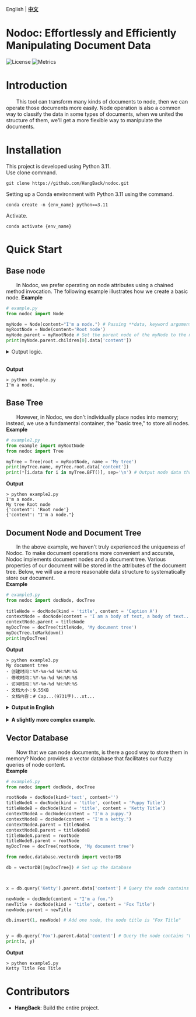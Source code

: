 English | [**中文**](README.zh.md)

Nodoc: Effortlessly and Efficiently Manipulating Document Data
============
![License](https://img.shields.io/badge/license-MIT-blue.svg)
![Metrics](https://img.shields.io/badge/build-develop-yellow)

# Introduction

&emsp;&emsp;This tool can transform many kinds of documents to node, then we can operate those documents more easily. Node operation is also a common way to classify the data in some types of documents, when we united the structure of them, we'll get a more flexible way to manipulate the documents.

# Installation
This project is developed using Python 3.11.<br>
Use clone command.

`git clone https://github.com/HangBack/nodoc.git`

Setting up a Conda environment with Python 3.11 using the command.


`conda create -n {env_name} python==3.11`

Activate.

`conda activate {env_name}`<br>

# Quick Start
## Base node
&emsp;&emsp;In Nodoc, we prefer operating on node attributes using a chained method invocation. The following example illustrates how we create a basic node.
**Example**

``` py
# example.py
from nodoc import Node

myNode = Node(content="I'm a node.") # Passing **data, keyword arguments.
myRootNode = Node(content='Root node')
myNode.parent = myRootNode # Set the parent node of the myNode to the myRootNode.
print(myNode.parent.children[0].data['content'])
```
<details>
    <summary style="cursor: pointer;">Output logic.</summary>
&emsp;&emsp;myNode.parent  # Access its parent node, i.e., myRootNode.<br>
&emsp;&emsp;myNode.parent.children[0]  # Access the first child node under myRootNode, as myNode is the only node choosing it as a parent, the first child is myNode.<br>
&emsp;&emsp;myNode.parent.children[0].data  # Access the data of that node.<br>
</details>
<br>

**Output**

``` console
> python example.py
I'm a node.
```
## Base Tree
&emsp;&emsp;However, in Nodoc, we don't individually place nodes into memory; instead, we use a fundamental container, the "basic tree," to store all nodes.<br>
**Example**

``` py
# example2.py
from example import myRootNode
from nodoc import Tree

myTree = Tree(root = myRootNode, name = 'My tree')
print(myTree.name, myTree.root.data['content'])
print(*[i.data for i in myTree.BFT()], sep='\n') # Output node data through tree-level traversal method.
```
**Output**

``` console
> python example2.py
I'm a node.
My tree Root node
{'content': 'Root node'}
{'content': "I'm a node."}
```

## Document Node and Document Tree
&emsp;&emsp;In the above example, we haven't truly experienced the uniqueness of Nodoc. To make document operations more convenient and accurate, Nodoc implements document nodes and a document tree. Various properties of our document will be stored in the attributes of the document tree. Below, we will use a more reasonable data structure to systematically store our document.<br>
**Example**

``` py
# example3.py
from nodoc import docNode, docTree
    
titleNode = docNode(kind = 'title', content = 'Caption A')
contextNode = docNode(content = 'I am a body of text, a body of text...' * 256)
contextNode.parent = titleNode
myDocTree = docTree(titleNode, 'My document tree')
myDocTree.toMarkdown()
print(myDocTree)
```

**Output**

``` console
> python example3.py
My document tree
- 创建时间：%Y-%m-%d %H:%M:%S
- 修改时间：%Y-%m-%d %H:%M:%S
- 访问时间：%Y-%m-%d %H:%M:%S
- 文档大小：9.55KB
- 文档内容：# Cap...(9731字)...xt...
```

<details>
<summary style="cursor: pointer;"><strong>Output in English</strong></summary>

``` console
> python example3.py
My document tree:
- Creation Time: %Y-%m-%d %H:%M:%S
- Modification Time: %Y-%m-%d %H:%M:%S
- Access Time: %Y-%m-%d %H:%M:%S
- Document Size: 9.55KB
- Document Content: # Cap...(9731 words)...xt...
```

</details>
<br>
<details>
<summary style="cursor: pointer;"><strong>A slightly more complex example.</strong></summary>

**Example**

``` py
# example4.py
from nodoc import docNode, docTree

rootNode = docNode(kind='text', content='')
titleNodeA = docNode(kind = 'title', content = 'Caption A')
titleNodeB = docNode(kind = 'title', content = 'Caption B')
titleNodeAa = docNode(kind = 'title', content = 'Caption Aa')
contextNodeA = docNode(content = 'I am a body of text, a body of text...')
contextNodeB = docNode(content = 'I am a body of text, a body of text...')
titleNodeAa.parent = titleNodeA
contextNodeA.parent = titleNodeA
contextNodeB.parent = titleNodeB
titleNodeA.parent = rootNode
titleNodeB.parent = rootNode
myDocTree = docTree(rootNode, 'My document tree')
myDocTree.toMarkdown()
print(myDocTree.document, myDocTree)
```

**Output**

``` console
> python example4.py
# Caption A
## Caption Aa
I am a body of text, a body of text...
# Caption B
I am a body of text, a body of text...

我的文档树
- 创建时间：%Y-%m-%d %H:%M:%S
- 修改时间：%Y-%m-%d %H:%M:%S
- 访问时间：%Y-%m-%d %H:%M:%S
- 文档大小：158.00B
- 文档内容：# Ca...(107字)...xt...
```

<details>
<summary style="cursor: pointer;"><strong>Output in English</strong></summary>

``` console
> python example4.py
# Caption A
## Caption Aa
I am a body of text, a body of text...
# Caption B
I am a body of text, a body of text...

My document tree
- Creation Time: %Y-%m-%d %H:%M:%S
- Modification Time: %Y-%m-%d %H:%M:%S
- Access Time: %Y-%m-%d %H:%M:%S
- Document Size：158.00B
- Document Content：# Ca...(107字)...xt...
```

</details>

</details>

## Vector Database
&emsp;&emsp;Now that we can node documents, is there a good way to store them in memory? Nodoc provides a vector database that facilitates our fuzzy queries of node content.<br>
**Example**

``` py
# example5.py
from nodoc import docNode, docTree

rootNode = docNode(kind='text', content='')
titleNodeA = docNode(kind = 'title', content = 'Puppy Title')
titleNodeB = docNode(kind = 'title', content = 'Ketty Title')
contextNodeA = docNode(content = "I'm a puppy.")
contextNodeB = docNode(content = "I'm a ketty.")
contextNodeA.parent = titleNodeA
contextNodeB.parent = titleNodeB
titleNodeA.parent = rootNode
titleNodeB.parent = rootNode
myDocTree = docTree(rootNode, 'My document tree')

from nodoc.database.vectordb import vectorDB

db = vectorDB([myDocTree]) # Set up the database



x = db.query('Ketty').parent.data['content'] # Query the node contains "Ketty" and out its title

newNode = docNode(content = "I'm a fox.")
newTitle = docNode(kind = 'title', content = 'Fox Title')
newNode.parent = newTitle

db.insert(1, newNode) # Add one node, the node title is "Fox Title"


y = db.query('Fox').parent.data['content'] # Query the node contains "Fox" and out its title
print(x, y)
```

**Output**

``` console
> python example5.py
Ketty Title Fox Title
```

# Contributors
- **HangBack**: Build the entire project.